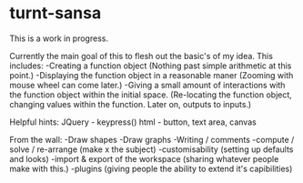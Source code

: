# turnt-sansa
This is a work in progress.

Currently the main goal of this to flesh out the basic's of my idea.
This includes:
-Creating a function object
	(Nothing past simple arithmetic at this point.)
-Displaying the function object in a reasonable maner
	(Zooming with mouse wheel can come later.)
-Giving a small amount of interactions with the function object within the initial space.
	(Re-locating the function object, changing values within the function.
	Later on, outputs to inputs.)

Helpful hints:
JQuery - keypress()
html - button, text area, canvas

From the wall:
-Draw shapes
-Draw graphs
-Writing / comments
-compute / solve / re-arrange (make x the subject)
-customisability (setting up defaults and looks)
-import & export of the workspace (sharing whatever people make with this.)
-plugins (giving people the ability to extend it's capibilities)